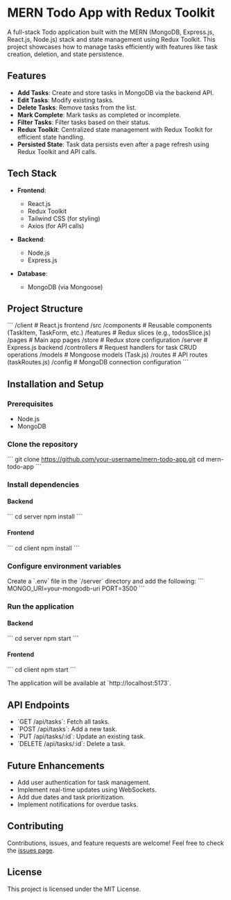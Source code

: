 

# MERN Todo App with Redux Toolkit

A full-stack Todo application built with the MERN (MongoDB, Express.js, React.js, Node.js) stack and state management using Redux Toolkit. This project showcases how to manage tasks efficiently with features like task creation, deletion, and state persistence.

## Features

- **Add Tasks**: Create and store tasks in MongoDB via the backend API.
- **Edit Tasks**: Modify existing tasks.
- **Delete Tasks**: Remove tasks from the list.
- **Mark Complete**: Mark tasks as completed or incomplete.
- **Filter Tasks**: Filter tasks based on their status.
- **Redux Toolkit**: Centralized state management with Redux Toolkit for efficient state handling.
- **Persisted State**: Task data persists even after a page refresh using Redux Toolkit and API calls.

## Tech Stack

- **Frontend**:

  - React.js
  - Redux Toolkit
  - Tailwind CSS (for styling)
  - Axios (for API calls)

- **Backend**:

  - Node.js
  - Express.js

- **Database**:
  - MongoDB (via Mongoose)

## Project Structure

\`\`\`
/client # React.js frontend
/src
/components # Reusable components (TaskItem, TaskForm, etc.)
/features # Redux slices (e.g., todosSlice.js)
/pages # Main app pages
/store # Redux store configuration
/server # Express.js backend
/controllers # Request handlers for task CRUD operations
/models # Mongoose models (Task.js)
/routes # API routes (taskRoutes.js)
/config # MongoDB connection configuration
\`\`\`

## Installation and Setup

### Prerequisites

- Node.js
- MongoDB

### Clone the repository

\`\`\`
git clone https://github.com/your-username/mern-todo-app.git
cd mern-todo-app
\`\`\`

### Install dependencies

#### Backend

\`\`\`
cd server
npm install
\`\`\`

#### Frontend

\`\`\`
cd client
npm install
\`\`\`

### Configure environment variables

Create a \`.env\` file in the \`/server\` directory and add the following:
\`\`\`
MONGO_URI=your-mongodb-uri
PORT=3500
\`\`\`

### Run the application

#### Backend

\`\`\`
cd server
npm start
\`\`\`

#### Frontend

\`\`\`
cd client
npm start
\`\`\`

The application will be available at \`http://localhost:5173\`.

## API Endpoints

- \`GET /api/tasks\`: Fetch all tasks.
- \`POST /api/tasks\`: Add a new task.
- \`PUT /api/tasks/:id\`: Update an existing task.
- \`DELETE /api/tasks/:id\`: Delete a task.

## Future Enhancements

- Add user authentication for task management.
- Implement real-time updates using WebSockets.
- Add due dates and task prioritization.
- Implement notifications for overdue tasks.

## Contributing

Contributions, issues, and feature requests are welcome! Feel free to check the [issues page](https://github.com/your-username/mern-todo-app/issues).

## License

This project is licensed under the MIT License.
